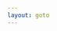```yaml
---
layout: goto
---
```

<script>
    window.location.href = "{% link _posts/battlenet/2018-8-10-battlenet.md %}"
</script>